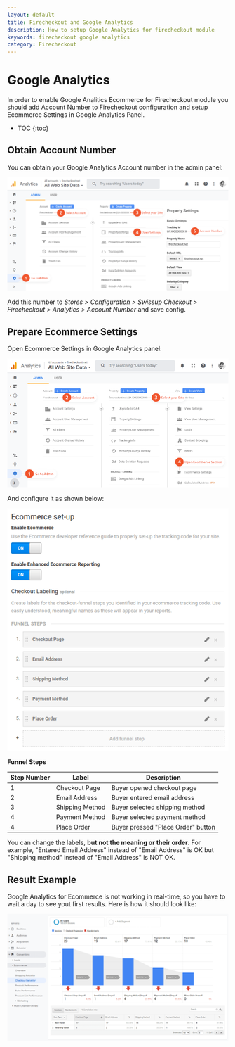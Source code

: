 ```yaml
---
layout: default
title: Firecheckout and Google Analytics
description: How to setup Google Analytics for firecheckout module
keywords: firecheckout google analytics
category: Firecheckout
---
```


# Google Analytics

In order to enable Google Analitics Ecommerce for Firecheckout module you should
add Account Number to Firecheckout configuration and setup Ecommerce Settings
in Google Analytics Panel.

* TOC
{:toc}

## Obtain Account Number

You can obtain your Google Analytics Account number in the admin panel:

![Obtain Account Number](/images/m2/firecheckout/analytics/obtain-account-number.png)

Add this number to _Stores > Configuration > Swissup Checkout > Firecheckout > Analytics > Account Number_
and save config.

## Prepare Ecommerce Settings

Open Ecommerce Settings in Google Analytics panel:

![Ecommerce Settings Location](/images/m2/firecheckout/analytics/ecommerce-settings-location.png)

And configure it as shown below:

![Ecommerce Settings Setup](/images/m2/firecheckout/analytics/ecommerce-settings-setup.png)

**Funnel Steps**

Step Number | Label         | Description
------------|---------------|---------------------------
1           | Checkout Page | Buyer opened checkout page
2           | Email Address | Buyer entered email address
3           | Shipping Method | Buyer selected shipping method
4           | Payment Method | Buyer selected payment method
4           | Place Order   | Buyer pressed "Place Order" button

You can change the labels, **but not the meaning or their order**. For example,
"Entered Email Address" instead of "Email Address" is OK but "Shipping method"
instead of "Email Address" is NOT OK.

## Result Example

Google Analytics for Ecommerce is not working in real-time, so you have to wait
a day to see yout first results. Here is how it should look like:

![Checkout Behavior](/images/m2/firecheckout/analytics/checkout-behavior.png)
